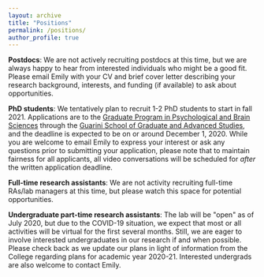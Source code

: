 ```yaml
---
layout: archive
title: "Positions"
permalink: /positions/
author_profile: true
---
```


**Postdocs**: We are not actively recruiting postdocs at this time, but we are always happy to hear from interested individuals who might be a good fit. Please email Emily with your CV and brief cover letter describing your research background, interests, and funding (if available) to ask about opportunities.

**PhD students**: We tentatively plan to recruit 1-2 PhD students to start in fall 2021. Applications are to the [Graduate Program in Psychological and Brain Sciences](https://pbs.dartmouth.edu/graduate-program-psychological-and-brain-sciences) through the [Guarini School of Graduate and Advanced Studies](https://graduate.dartmouth.edu/), and the deadline is expected to be on or around December 1, 2020. While you are welcome to email Emily to express your interest or ask any questions prior to submitting your application, please note that to maintain fairness for all applicants, all video conversations will be scheduled for *after* the written application deadline. 

**Full-time research assistants**: We are not activity recruiting full-time RAs/lab managers at this time, but please watch this space for potential opportunities.

**Undergraduate part-time research assistants**: The lab will be "open" as of July 2020, but due to the COVID-19 situation, we expect that most or all activities will be virtual for the first several months. Still, we are eager to involve interested undergraduates in our research if and when possible. Please check back as we update our plans in light of information from the College regarding plans for academic year 2020-21. Interested undergrads are also welcome to contact Emily.
